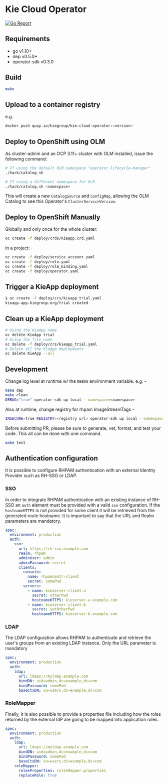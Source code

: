 # Kie Cloud Operator

[![Go Report](https://goreportcard.com/badge/github.com/kiegroup/kie-cloud-operator)](https://goreportcard.com/report/github.com/kiegroup/kie-cloud-operator)

## Requirements

- go v1.10+
- dep v0.5.0+
- operator-sdk v0.3.0

## Build

```bash
make
```

## Upload to a container registry

e.g.

```bash
docker push quay.io/kiegroup/kie-cloud-operator:<version>
```

## Deploy to OpenShift using OLM

As cluster-admin and an OCP 3.11+ cluster with OLM installed, issue the following command:

```bash
# If using the default OLM namespace "operator-lifecycle-manager"
./hack/catalog.sh

# If using a different namespace for OLM
./hack/catalog.sh <namespace>
```

This will create a new `CatalogSource` and `ConfigMap`, allowing the OLM Catalog to see this Operator's `ClusterServiceVersion`.

## Deploy to OpenShift Manually

Globally and only once for the whole cluster:

```bash
oc create -f deploy/crds/kieapp.crd.yaml
```

In a project:

```bash
oc create -f deploy/service_account.yaml
oc create -f deploy/role.yaml
oc create -f deploy/role_binding.yaml
oc create -f deploy/operator.yaml
```

## Trigger a KieApp deployment

```bash
$ oc create -f deploy/crs/kieapp_trial.yaml
kieapp.app.kiegroup.org/trial created
```

## Clean up a KieApp deployment

```bash
# Using the KieApp name
oc delete KieApp trial
# Using the file name
oc delete -f deploy/crs/kieapp_trial.yaml
# Delete all the KieApp deployments
oc delete KieApp --all
```

## Development

Change log level at runtime w/ the `DEBUG` environment variable. e.g. -

```bash
make dep
make clean
DEBUG="true" operator-sdk up local --namespace=<namespace>
```

Also at runtime, change registry for rhpam ImageStreamTags -

```bash
INSECURE=true REGISTRY=<registry url> operator-sdk up local --namespace=<namespace>
```

Before submitting PR, please be sure to generate, vet, format, and test your code. This all can be done with one command.

```bash
make test
```

## Authentication configuration

It is possible to configure RHPAM authentication with an external Identity Provider such as RH-SSO or LDAP.

### SSO

In order to integrate RHPAM authentication with an existing instance of RH-SSO an `auth` element must be provided with a valid `sso` configuration. If the `hostnameHTTPS` is not provided for some client it will be retrieved from the generated route hostname. It is important to say that the URL and Realm parameters are mandatory.

```yaml
spec:
  environment: production
  auth:
    sso:
      url: https://rh-sso.example.com
      realm: rhpam
      adminUser: admin
      adminPassword: secret
      clients:
        console:
          name: rhpamcentr-client
          secret: somePwd
        servers:
          - name: kieserver-client-a
            secret: otherPwd
            hostnameHTTPS: kieserver-a.example.com
          - name: kieserver-client-b
            secret: yetOtherPwd
            hostnameHTTPS: kieserver-b.example.com
```

### LDAP

The LDAP configuration allows RHPAM to authenticate and retrieve the user's groups from an existing LDAP instance. Only the URL parameter is mandatory

```yaml
spec:
  environment: production
  auth:
    ldap:
      url: ldaps://myldap.example.com
      bindDN: uid=admin,dc=example,dc=com
      bindPassword: somePwd
      baseCtxDN: ou=users,dc=example,dc=com
```

### RoleMapper

Finally, it is also possible to provide a properties file including how the roles returned by the external IdP are going to be mapped into application roles.

```yaml
spec:
  environment: production
  auth:
    ldap:
      url: ldaps://myldap.example.com
      bindDN: uid=admin,dc=example,dc=com
      bindPassword: somePwd
      baseCtxDN: ou=users,dc=example,dc=com
    roleMapper:
      rolesProperties: rolesMapper.properties
      replaceRole: true
```
